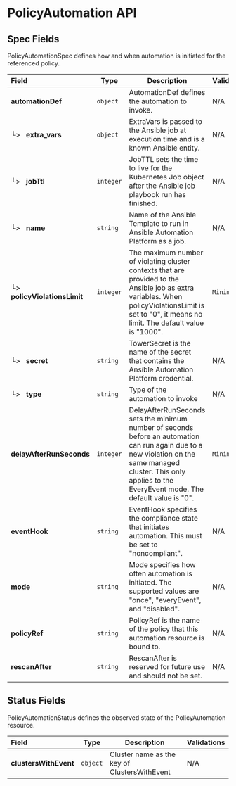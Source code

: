 # PolicyAutomation API

## Spec Fields

PolicyAutomationSpec defines how and when automation is initiated for the referenced policy.

| Field | Type | Description | Validations |
|:---|---|---|---|
|  **automationDef** | `object` | AutomationDef defines the automation to invoke. | N/A |
| └>&nbsp;&nbsp; **extra_vars** | `object` | ExtraVars is passed to the Ansible job at execution time and is a known Ansible entity. | N/A |
| └>&nbsp;&nbsp; **jobTtl** | `integer` | JobTTL sets the time to live for the Kubernetes Job object after the Ansible job playbook run has finished. | N/A |
| └>&nbsp;&nbsp; **name** | `string` | Name of the Ansible Template to run in Ansible Automation Platform as a job. | N/A |
| └>&nbsp;&nbsp; **policyViolationsLimit** | `integer` | The maximum number of violating cluster contexts that are provided to the Ansible job as extra variables. When policyViolationsLimit is set to "0", it means no limit. The default value is "1000". | `Minimum=0` |
| └>&nbsp;&nbsp; **secret** | `string` | TowerSecret is the name of the secret that contains the Ansible Automation Platform credential. | N/A |
| └>&nbsp;&nbsp; **type** | `string` | Type of the automation to invoke | N/A |
|  **delayAfterRunSeconds** | `integer` | DelayAfterRunSeconds sets the minimum number of seconds before an automation can run again due to a new violation on the same managed cluster. This only applies to the EveryEvent mode. The default value is "0". | `Minimum=0` |
|  **eventHook** | `string` | EventHook specifies the compliance state that initiates automation. This must be set to "noncompliant". | N/A |
|  **mode** | `string` | Mode specifies how often automation is initiated. The supported values are "once", "everyEvent", and "disabled". | N/A |
|  **policyRef** | `string` | PolicyRef is the name of the policy that this automation resource is bound to. | N/A |
|  **rescanAfter** | `string` | RescanAfter is reserved for future use and should not be set. | N/A |
## Status Fields

PolicyAutomationStatus defines the observed state of the PolicyAutomation resource.

| Field | Type | Description | Validations |
|:---|---|---|---|
|  **clustersWithEvent** | `object` | Cluster name as the key of ClustersWithEvent | N/A |
